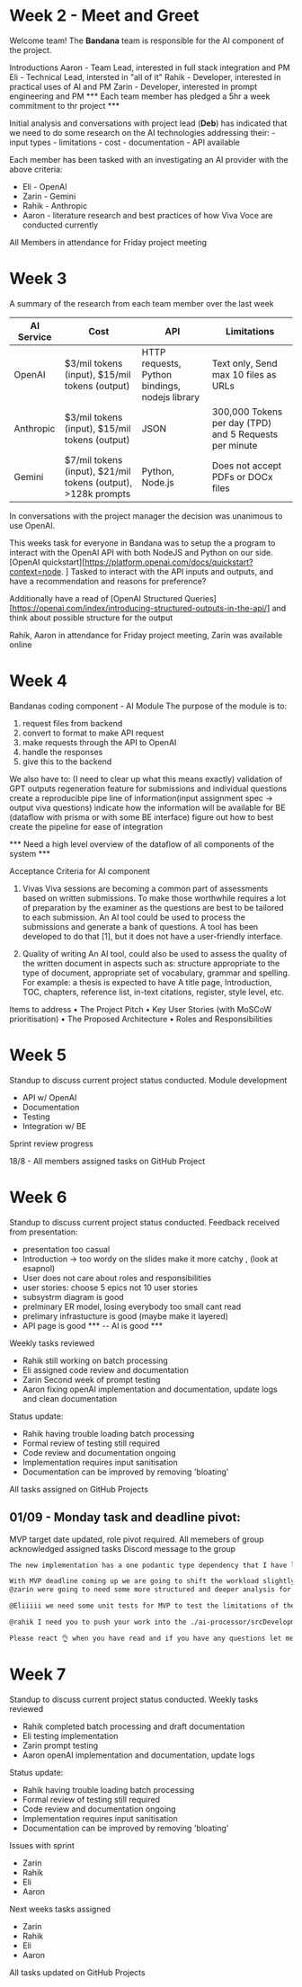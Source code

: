 # Week 2 - Meet and Greet
Welcome team!
The **Bandana** team is responsible for the AI component of the project.

Introductions
Aaron - Team Lead, interested in full stack integration and PM
Eli   - Technical Lead, intersted in "all of it"
Rahik - Developer, interested in practical uses of AI and PM
Zarin - Developer, interested in prompt engineering and PM
*** Each team member has pledged a 5hr a week commitment to thr project ***

Initial analysis and conversations with project lead (**Deb**) has indicated that we need to do some research on the AI technologies addressing their:
    - input types
    - limitations
    - cost
    - documentation
    - API available

Each member has been tasked with an investigating an AI provider with the above criteria:
- Eli - OpenAI
- Zarin - Gemini 
- Rahik - Anthropic
- Aaron - literature research and best practices of how Viva Voce are conducted currently

All Members in attendance for Friday project meeting

# Week 3
A summary of the research from each team member over the last week

| AI Service   | Cost | API  | Limitations |  
|--------|-----|---------------| ---------- |
| OpenAI  | $3/mil tokens (input),  $15/mil tokens (output) | HTTP requests, Python bindings, nodejs library | Text only, Send max 10 files as URLs |
| Anthropic | $3/mil tokens (input), $15/mil tokens (output) | JSON | 300,000 Tokens per day (TPD) and 5 Requests per minute |
| Gemini | $7/mil tokens (input), $21/mil tokens (output), >128k prompts |  Python, Node.js | Does not accept PDFs or DOCx files |

In conversations with the project manager the decision was unanimous to use OpenAI.

This weeks task for everyone in Bandana was to setup the a program to interact with the OpenAI API with both NodeJS and Python on our side.
[OpenAI quickstart][https://platform.openai.com/docs/quickstart?context=node. ]
Tasked to interact with the API inputs and outputs, and have a recommendation and reasons for preference?

Additionally have a read of [OpenAI Structured Queries][https://openai.com/index/introducing-structured-outputs-in-the-api/] and think about possible structure for the output

Rahik, Aaron in attendance for Friday project meeting, Zarin was available online

# Week 4
Bandanas coding component  - AI Module
The purpose of the module is to:
1) request files from backend
2) convert to format to make API request
3) make requests through the API to OpenAI
4) handle the responses 
5) give this to the backend

We also have to: (I need to clear up what this means exactly)
validation of GPT outputs
regeneration feature for submissions and individual questions
create a reproducible pipe line of information(input assignment spec -> output viva questions)
indicate how the information will be available for BE (dataflow with prisma or with some BE interface)
figure out how to best create the pipeline for ease of integration

*** Need a high level overview of the dataflow of all components of the system ***

Acceptance Criteria for AI component
1. Vivas
Viva sessions are becoming a common part of assessments based on written submissions. To make those worthwhile requires a lot of preparation by the examiner as the questions are best to be tailored to each submission. An AI tool could be used to process the submissions and generate a bank of questions. A tool has been developed to do that [1], but it does not have a user-friendly interface.

2. Quality of writing
An AI tool, could also be used to assess the quality of the written document in aspects such as: structure appropriate to the type of document, appropriate set of vocabulary, grammar and spelling. For example: a thesis is expected to have A title page, Introduction, TOC, chapters, reference list, in-text citations, register, style level, etc.

Items to address
• The Project Pitch
• Key User Stories (with MoSCoW prioritisation)
• The Proposed Architecture
• Roles and Responsibilities

# Week 5

Standup to discuss current project status conducted. 
Module development
- API w/ OpenAI
- Documentation
- Testing
- Integration w/ BE

Sprint review progress

18/8 - All members assigned tasks on GitHub Project


# Week 6

Standup to discuss current project status conducted. 
Feedback received from presentation:
- presentation too casual
- Introduction -> too wordy on the slides make it more catchy , (look at esapnol) 
- User does not care about roles and responsibilities
- user stories: choose 5 epics not 10 user stories 
- subsystrm diagram is good 
- prelminary ER model, losing everybody too small cant read 
- prelimary infrastucture is good (maybe make it layered) 
- API page is good
*** -- AI is good ***

Weekly tasks reviewed
- Rahik still working on batch processing
- Eli assigned code review and documentation
- Zarin Second week of prompt testing
- Aaron fixing openAI implementation and documentation, update logs and clean documentation

Status update:
- Rahik having trouble loading batch processing
- Formal review of testing still required
- Code review and documentation ongoing
- Implementation requires input sanitisation
- Documentation can be improved by removing 'bloating'

All tasks assigned on GitHub Projects

## 01/09 - Monday task and deadline pivot:
MVP target date updated, role pivot required. All memebers of group acknowledged assigned tasks
Discord message to the group
``` bash
The new implementation has a one podantic type dependency that I have listed in the usage doc but am happy to do a zoom call to run anyone through.

With MVP deadline coming up we are going to shift the workload slightly. 
@zarin were going to need some more structured and deeper analysis for testing suite. There are maybe 10 PDFs on google drive and need a variety of prompts to get a more comprehensive testing round in preliminaryTesting.md. We need three prompts per PDF and an analysis of the outputs utilizing testingCriteria.md framework by Wednesday. 

@Eliiiii we need some unit tests for MVP to test the limitations of the system. Aim for 10-15 test cases (functionality, error handling and async) and documentation (dependencies and how to run the tests) for this by Wednesday also (https://jestjs.io/). 

@rahik I need you to push your work into the ./ai-processor/srcDevelopment and update documentation(specifically dependencies and how to run), by latest tmr night. 

Please react 👌 when you have read and if you have any questions let me know 🙂 
```

# Week 7
Standup to discuss current project status conducted. 
Weekly tasks reviewed
- Rahik completed batch processing and draft documentation
- Eli testing implementation
- Zarin prompt testing 
- Aaron openAI implementation and documentation, update logs

Status update:
- Rahik having trouble loading batch processing
- Formal review of testing still required
- Code review and documentation ongoing
- Implementation requires input sanitisation
- Documentation can be improved by removing 'bloating'


Issues with sprint
- Zarin
- Rahik
- Eli
- Aaron

Next weeks tasks assigned
- Zarin
- Rahik
- Eli
- Aaron

All tasks updated on GitHub Projects
